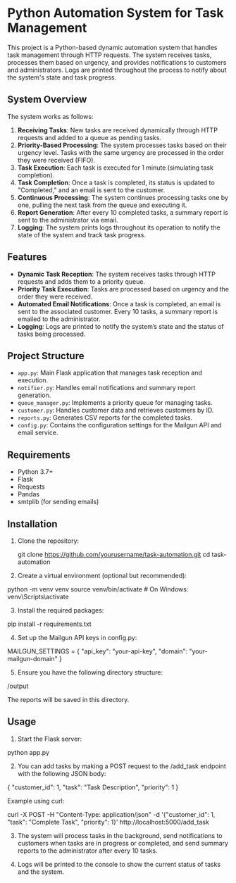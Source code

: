 # Python Automation System for Task Management

This project is a Python-based dynamic automation system that handles task management through HTTP requests. The system receives tasks, processes them based on urgency, and provides notifications to customers and administrators. Logs are printed throughout the process to notify about the system's state and task progress.

## System Overview

The system works as follows:

1. **Receiving Tasks**: New tasks are received dynamically through HTTP requests and added to a queue as pending tasks.
2. **Priority-Based Processing**: The system processes tasks based on their urgency level. Tasks with the same urgency are processed in the order they were received (FIFO).
3. **Task Execution**: Each task is executed for 1 minute (simulating task completion).
4. **Task Completion**: Once a task is completed, its status is updated to "Completed," and an email is sent to the customer.
5. **Continuous Processing**: The system continues processing tasks one by one, pulling the next task from the queue and executing it.
6. **Report Generation**: After every 10 completed tasks, a summary report is sent to the administrator via email.
7. **Logging**: The system prints logs throughout its operation to notify the state of the system and track task progress.

## Features

- **Dynamic Task Reception**: The system receives tasks through HTTP requests and adds them to a priority queue.
- **Priority Task Execution**: Tasks are processed based on urgency and the order they were received.
- **Automated Email Notifications**: Once a task is completed, an email is sent to the associated customer. Every 10 tasks, a summary report is emailed to the administrator.
- **Logging**: Logs are printed to notify the system’s state and the status of tasks being processed.

## Project Structure

- `app.py`: Main Flask application that manages task reception and execution.
- `notifier.py`: Handles email notifications and summary report generation.
- `queue_manager.py`: Implements a priority queue for managing tasks.
- `customer.py`: Handles customer data and retrieves customers by ID.
- `reports.py`: Generates CSV reports for the completed tasks.
- `config.py`: Contains the configuration settings for the Mailgun API and email service.

## Requirements

- Python 3.7+
- Flask
- Requests
- Pandas
- smtplib (for sending emails)

## Installation

1. Clone the repository:

   git clone https://github.com/yourusername/task-automation.git
   cd task-automation
   
2. Create a virtual environment (optional but recommended):

  python -m venv venv
  source venv/bin/activate  # On Windows: venv\Scripts\activate

3. Install the required packages:

  pip install -r requirements.txt

4. Set up the Mailgun API keys in config.py:

  MAILGUN_SETTINGS = {
    "api_key": "your-api-key",
    "domain": "your-mailgun-domain"
  }

5. Ensure you have the following directory structure:

  /output

  The reports will be saved in this directory.

## Usage

1. Start the Flask server:

  python app.py

2. You can add tasks by making a POST request to the /add_task endpoint with the following JSON body:

  {
    "customer_id": 1,
    "task": "Task Description",
    "priority": 1
  }

  Example using curl:

  curl -X POST -H "Content-Type: application/json" -d '{"customer_id": 1, "task": "Complete Task", "priority": 1}' http://localhost:5000/add_task

3. The system will process tasks in the background, send notifications to customers when tasks are in progress or completed, and send summary reports to the administrator after every 10 tasks.

4. Logs will be printed to the console to show the current status of tasks and the system.

